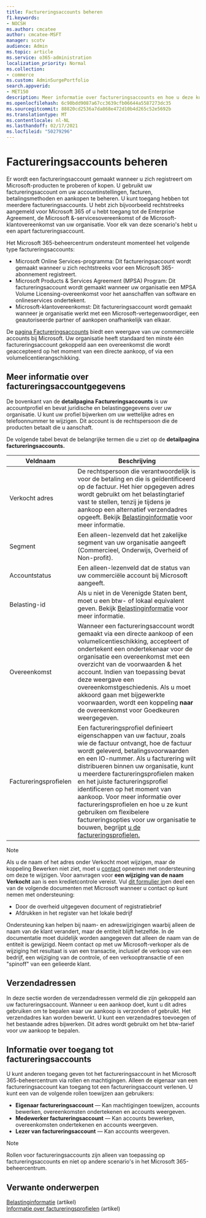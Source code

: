 ```yaml
---
title: Factureringsaccounts beheren
f1.keywords:
- NOCSH
ms.author: cmcatee
author: cmcatee-MSFT
manager: scotv
audience: Admin
ms.topic: article
ms.service: o365-administration
localization_priority: Normal
ms.collection:
- commerce
ms.custom: AdminSurgePortfolio
search.appverid:
- MET150
description: Meer informatie over factureringsaccounts en hoe u deze kunt beheren.
ms.openlocfilehash: 6c90bdd9087a67cc3639cfb06644a5587273dc35
ms.sourcegitcommit: 88820cd2536a7da868e472d10b4d265c52e5692b
ms.translationtype: MT
ms.contentlocale: nl-NL
ms.lasthandoff: 02/17/2021
ms.locfileid: "50279296"
---
```

# <a name="manage-billing-accounts"></a>Factureringsaccounts beheren

Er wordt een factureringsaccount gemaakt wanneer u zich registreert om Microsoft-producten te proberen of kopen. U gebruikt uw factureringsaccount om uw accountinstellingen, facturen, betalingsmethoden en aankopen te beheren. U kunt toegang hebben tot meerdere factureringsaccounts. U hebt zich bijvoorbeeld rechtstreeks aangemeld voor Microsoft 365 of u hebt toegang tot de Enterprise Agreement, de Microsoft &-servicesovereenkomst of de Microsoft-klantovereenkomst van uw organisatie. Voor elk van deze scenario's hebt u een apart factureringsaccount.

Het Microsoft 365-beheercentrum ondersteunt momenteel het volgende type factureringsaccounts:

- Microsoft Online Services-programma: Dit factureringsaccount wordt gemaakt wanneer u zich rechtstreeks voor een Microsoft 365-abonnement registreert.
- Microsoft Products & Services Agreement (MPSA) Program: Dit factureringsaccount wordt gemaakt wanneer uw organisatie een MPSA Volume Licensing-overeenkomst voor het aanschaffen van software en onlineservices ondertekent.
- Microsoft-klantovereenkomst: Dit factureringsaccount wordt gemaakt wanneer je organisatie werkt met een Microsoft-vertegenwoordiger, een geautoriseerde partner of aankopen onafhankelijk van elkaar.

De <a href="https://go.microsoft.com/fwlink/p/?linkid=2084771" target="_blank">pagina Factureringsaccounts</a> biedt een weergave van uw commerciële accounts bij Microsoft. Uw organisatie heeft standaard ten minste één factureringsaccount gekoppeld aan een overeenkomst die wordt geaccepteerd op het moment van een directe aankoop, of via een volumelicentierangschikking.

## <a name="understand-billing-account-details"></a>Meer informatie over factureringsaccountgegevens

De bovenkant van de **detailpagina Factureringsaccounts** is uw accountprofiel en bevat juridische en belastinggegevens over uw organisatie. U kunt uw profiel bijwerken om uw wettelijke adres en telefoonnummer te wijzigen. Dit account is de rechtspersoon die de producten betaalt die u aanschaft.

De volgende tabel bevat de belangrijke termen die u ziet op de **detailpagina factureringsaccounts.**

| Veldnaam | Beschrijving |
|------------------|------------------------------------------------------------------------------------------------------------------------------------------------------------------------------------------------------------------------------------------------------------------------------|
| Verkocht adres | De rechtspersoon die verantwoordelijk is voor de betaling en die is geïdentificeerd op de factuur. Het hier opgegeven adres wordt gebruikt om het belastingtarief vast te stellen, tenzij je tijdens je aankoop een alternatief verzendadres opgeeft. Bekijk [Belastinginformatie](billing-and-payments/tax-information.md) voor meer informatie. |
| Segment | Een alleen-lezenveld dat het zakelijke segment van uw organisatie aangeeft (Commercieel, Onderwijs, Overheid of Non-profit). |
| Accountstatus | Een alleen-lezenveld dat de status van uw commerciële account bij Microsoft aangeeft. |
| Belasting-id | Als u niet in de Verenigde Staten bent, moet u een btw- of lokaal equivalent geven. Bekijk [Belastinginformatie](billing-and-payments/tax-information.md) voor meer informatie. |
| Overeenkomst | Wanneer een factureringsaccount wordt gemaakt via een directe aankoop of een volumelicentieschikking, accepteert of ondertekent een ondertekenaar voor de organisatie een overeenkomst met een overzicht van de voorwaarden & het account. Indien van toepassing bevat deze weergave een overeenkomstgeschiedenis. Als u moet akkoord gaan met bijgewerkte voorwaarden, wordt een koppeling **naar** de overeenkomst voor Goedkeuren weergegeven. |
| Factureringsprofielen | Een factureringsprofiel definieert eigenschappen van uw factuur, zoals wie de factuur ontvangt, hoe de factuur wordt geleverd, betalingsvoorwaarden en een IO-nummer. Als u facturering wilt distribueren binnen uw organisatie, kunt u meerdere factureringsprofielen maken en het juiste factureringsprofiel identificeren op het moment van aankoop. Voor meer informatie over factureringsprofielen en hoe u ze kunt gebruiken om flexibelere factureringsopties voor uw organisatie te bouwen, begrijpt [u de factureringsprofielen.](billing-and-payments/manage-billing-profiles.md) |

> [!NOTE]
> Als u de  naam of het adres onder Verkocht moet  wijzigen, maar de koppeling Bewerken niet ziet, moet u [contact](https://docs.microsoft.com/microsoft-365/admin/contact-support-for-business-products) opnemen met ondersteuning om deze te wijzigen. Voor aanvragen voor **een wijziging van de naam Verkocht** aan is een kredietcontrole vereist. Vul [dit formulier in](https://www.microsoft.com/download/details.aspx?id=102732)en deel een van de volgende documenten met Microsoft wanneer u contact op kunt nemen met ondersteuning:
>
> - Door de overheid uitgegeven document of registratiebrief
> - Afdrukken in het register van het lokale bedrijf
>
> Ondersteuning kan helpen bij naam- en adreswijzigingen waarbij alleen de naam van de klant verandert, maar de entiteit blijft hetzelfde. In de documentatie moet duidelijk worden aangegeven dat alleen de naam van de entiteit is gewijzigd. Neem contact op met uw Microsoft-verkoper als de wijziging het resultaat is van een transactie, inclusief de verkoop van een bedrijf, een wijziging van de controle, of een verkooptransactie of een "spinoff" van een gelieerde klant.

## <a name="shipping-addresses"></a>Verzendadressen

In deze sectie worden de verzendadressen vermeld die zijn gekoppeld aan uw factureringsaccount. Wanneer u een aankoop doet, kunt u dit adres gebruiken om te bepalen waar uw aankoop is verzonden of gebruikt. Het verzendadres kan worden bewerkt. U kunt een verzendadres toevoegen of het bestaande adres bijwerken. Dit adres wordt gebruikt om het btw-tarief voor uw aankoop te bepalen.

## <a name="understand-access-to-billing-accounts"></a>Informatie over toegang tot factureringsaccounts

U kunt anderen toegang geven tot het factureringsaccount in het Microsoft 365-beheercentrum via rollen en machtigingen. Alleen de eigenaar van een factureringsaccount kan toegang tot een factureringsaccount verlenen. U kunt een van de volgende rollen toewijzen aan gebruikers:

- **Eigenaar factureringsaccount** &mdash; Kan machtigingen toewijzen, accounts bewerken, overeenkomsten ondertekenen en accounts weergeven.
- **Medewerker factureringsaccount** &mdash; Kan accounts bewerken, overeenkomsten ondertekenen en accounts weergeven.
- **Lezer van factureringsaccount** &mdash; Kan accounts weergeven.

> [!Note]
> Rollen voor factureringsaccounts zijn alleen van toepassing op factureringsaccounts en niet op andere scenario's in het Microsoft 365-beheercentrum.

## <a name="related-content"></a>Verwante onderwerpen

[Belastinginformatie](billing-and-payments/tax-information.md) (artikel) \
[Informatie over factureringsprofielen](billing-and-payments/manage-billing-profiles.md) (artikel)